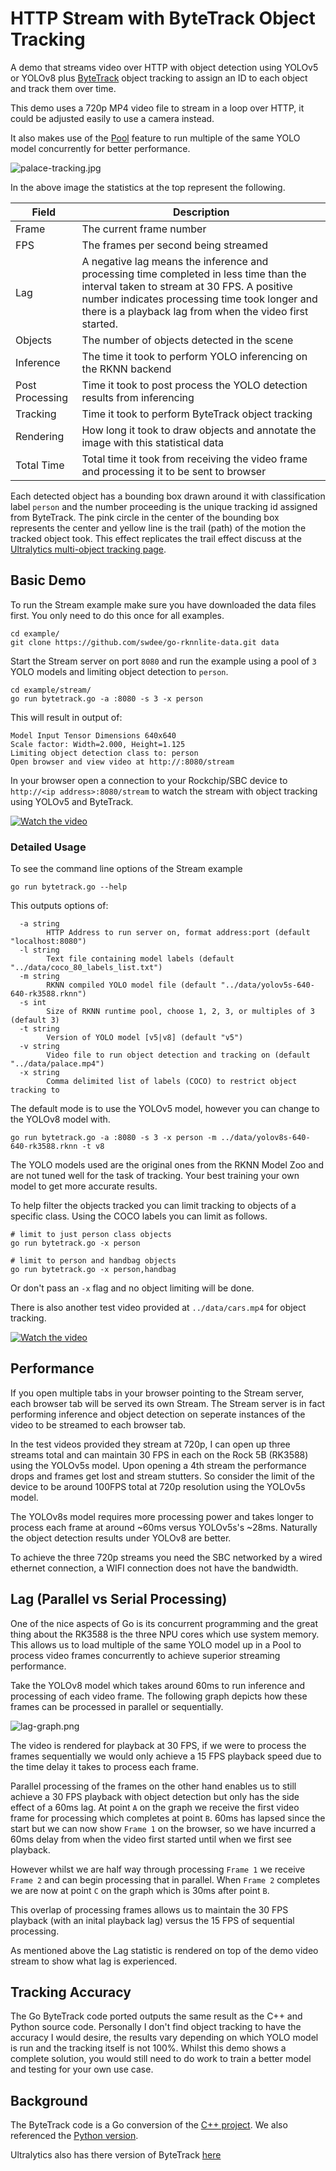# HTTP Stream with ByteTrack Object Tracking

A demo that streams video over HTTP with object detection using YOLOv5 or YOLOv8
plus [ByteTrack](https://github.com/ifzhang/ByteTrack) object tracking to 
assign an ID to each object and track them over time.

This demo uses a 720p MP4 video file to stream in a loop over HTTP, it could be adjusted
easily to use a camera instead.

It also makes use of the [Pool](../pool) feature to run multiple of the same YOLO model concurrently
for better performance.

![palace-tracking.jpg](palace-tracking.jpg)

In the above image the statistics at the top represent the following.

| Field           | Description                                                                                                                                                                                                                                        |
|-----------------|----------------------------------------------------------------------------------------------------------------------------------------------------------------------------------------------------------------------------------------------------|
| Frame           | The current frame number                                                                                                                                                                                                                           |
| FPS             | The frames per second being streamed                                                                                                                                                                                                               |
| Lag             | A negative lag means the inference and processing time completed in less time than the interval taken to stream at 30 FPS.  A positive number indicates processing time took longer and there is a playback lag from when the video first started. |
| Objects         | The number of objects detected in the scene                                                                                                                                                                                                        |
| Inference       | The time it took to perform YOLO inferencing on the RKNN backend                                                                                                                                                                                   |
| Post Processing | Time it took to post process the YOLO detection results from inferencing                                                                                                                                                                           |
| Tracking        | Time it took to perform ByteTrack object tracking                                                                                                                                                                                                  |
| Rendering       | How long it took to draw objects and annotate the image with this statistical data                                                                                                                                                                 |
| Total Time      | Total time it took from receiving the video frame and processing it to be sent to browser                                                                                                                                                          |

Each detected object has a bounding box drawn around it with classification label `person` 
and the number proceeding is the unique tracking id assigned from ByteTrack.   The pink circle
in the center of the bounding box represents the center and yellow line is the trail (path)
of the motion the tracked object took.  This effect replicates the trail effect discuss
at the [Ultralytics multi-object tracking page](https://docs.ultralytics.com/modes/track/).



## Basic Demo


To run the Stream example make sure you have downloaded the data files first.
You only need to do this once for all examples.

```
cd example/
git clone https://github.com/swdee/go-rknnlite-data.git data
```

Start the Stream server on port `8080` and run the example using a pool 
of `3` YOLO models and limiting object detection to `person`.
```
cd example/stream/
go run bytetrack.go -a :8080 -s 3 -x person
```

This will result in output of:
```
Model Input Tensor Dimensions 640x640
Scale factor: Width=2.000, Height=1.125
Limiting object detection class to: person
Open browser and view video at http://:8080/stream
```

In your browser open a connection to your Rockchip/SBC device to `http://<ip address>:8080/stream`
to watch the stream with object tracking using YOLOv5 and ByteTrack.


[![Watch the video](https://raw.githubusercontent.com/swdee/go-rknnlite-data/master/docs/palace-thumb.jpg)](https://raw.githubusercontent.com/swdee/go-rknnlite-data/master/docs/palace-tracking.mp4)


### Detailed Usage


To see the command line options of the Stream example
```
go run bytetrack.go --help
```

This outputs options of:
```
  -a string
        HTTP Address to run server on, format address:port (default "localhost:8080")
  -l string
        Text file containing model labels (default "../data/coco_80_labels_list.txt")
  -m string
        RKNN compiled YOLO model file (default "../data/yolov5s-640-640-rk3588.rknn")
  -s int
        Size of RKNN runtime pool, choose 1, 2, 3, or multiples of 3 (default 3)
  -t string
        Version of YOLO model [v5|v8] (default "v5")
  -v string
        Video file to run object detection and tracking on (default "../data/palace.mp4")
  -x string
        Comma delimited list of labels (COCO) to restrict object tracking to
```

The default mode is to use the YOLOv5 model, however you can change to the YOLOv8 model with.
```
go run bytetrack.go -a :8080 -s 3 -x person -m ../data/yolov8s-640-640-rk3588.rknn -t v8
```

The YOLO models used are the original ones from the RKNN Model Zoo and are not tuned 
well for the task of tracking.   Your best training your own model to get more accurate
results.   

To help filter the objects tracked you can limit tracking to objects of 
a specific class.  Using the COCO labels you can limit as follows.

```
# limit to just person class objects
go run bytetrack.go -x person

# limit to person and handbag objects
go run bytetrack.go -x person,handbag
```

Or don't pass an `-x` flag and no object limiting will be done.

There is also another test video provided at `../data/cars.mp4` for object tracking.

[![Watch the video](https://raw.githubusercontent.com/swdee/go-rknnlite-data/master/docs/cars-thumb.jpg)](https://raw.githubusercontent.com/swdee/go-rknnlite-data/master/docs/cars-tracking.mp4)


## Performance

If you open multiple tabs in your browser pointing to the Stream server, each
browser tab will be served its own Stream.  The Stream server is in fact performing
inference and object detection on seperate instances of the video to be streamed
to each browser tab.

In the test videos provided they stream at 720p, I can open up three streams total
and can maintain 30 FPS in each on the Rock 5B (RK3588) using the YOLOv5s model.
Upon opening a 4th stream the performance drops and frames get lost and stream 
stutters.  So consider the limit of the device to be around 100FPS total 
at 720p resolution using the YOLOv5s model.

The YOLOv8s model requires more processing power and takes longer to process
each frame at around ~60ms versus YOLOv5s's ~28ms.  Naturally the object detection
results under YOLOv8 are better.

To achieve the three 720p streams you need the SBC networked by a wired
ethernet connection, a WIFI connection does not have the bandwidth.


## Lag (Parallel vs Serial Processing)

One of the nice aspects of Go is its concurrent programming and the great thing
about the RK3588 is the three NPU cores which use system memory.  This allows
us to load multiple of the same YOLO model up in a Pool to process video frames 
concurrently to achieve superior streaming performance.

Take the YOLOv8 model which takes around 60ms to run inference and processing
of each video frame.  The following graph depicts how these frames can be processed
in parallel or sequentially.

![lag-graph.png](lag-graph.png)

The video is rendered for playback at 30 FPS, if we were to process
the frames sequentially we would only achieve a 15 FPS playback speed due to the
time delay it takes to process each frame.

Parallel processing of the frames on the other hand enables us to still achieve
a 30 FPS playback with object detection but only has the side effect of a 60ms lag. At 
point `A` on the graph we receive the first video frame for processing which
completes at point `B`.  60ms has lapsed since the start but we can now 
show `Frame 1` on the browser, so we have incurred a 60ms delay from when the
video first started until when we first see playback.

However whilst we are half way through processing `Frame 1` we receive `Frame 2`
and can begin processing that in parallel.  When `Frame 2` completes we are now
at point `C` on the graph which is 30ms after point `B`.  

This overlap of processing frames allows us to maintain the 30 FPS playback 
(with an inital playback lag) versus the 15 FPS of sequential processing.

As mentioned above the Lag statistic is rendered on top of the demo video stream
to show what lag is experienced.


## Tracking Accuracy

The Go ByteTrack code ported outputs the same result as the C++ and Python source
code.   Personally I don't find object tracking to have the accuracy I would
desire, the results vary depending on which YOLO model is run and the tracking 
itself is not 100%.   Whilst this demo shows a complete solution, you would still 
need to do work to train a better model and testing for your own use case. 


## Background

The ByteTrack code is a Go conversion of the [C++ project](https://github.com/ifzhang/ByteTrack). 
We also referenced the [Python version](https://github.com/kadirnar/bytetrack-pip).

Ultralytics also has there version of ByteTrack [here](https://github.com/ultralytics/ultralytics/tree/main/ultralytics/trackers)